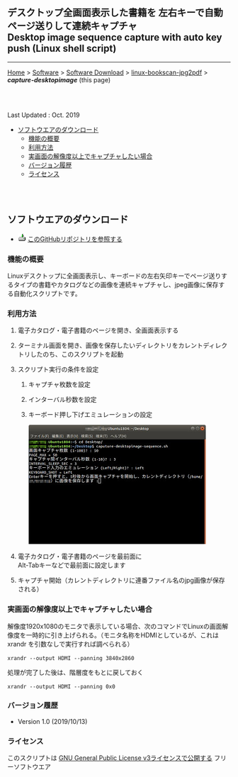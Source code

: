 ## デスクトップ全画面表示した書籍を  左右キーで自動ページ送りして連続キャプチャ<br/>Desktop image sequence capture with auto key push (Linux shell script) <!-- omit in toc -->

---
[Home](https://oasis3855.github.io/webpage/) > [Software](https://oasis3855.github.io/webpage/software/index.html) > [Software Download](https://oasis3855.github.io/webpage/software/software-download.html) > [linux-bookscan-jpg2pdf](../README.md) > ***capture-desktopimage*** (this page)

<br />
<br />

Last Updated : Oct. 2019

- [ソフトウエアのダウンロード](#ソフトウエアのダウンロード)
  - [機能の概要](#機能の概要)
  - [利用方法](#利用方法)
  - [実画面の解像度以上でキャプチャしたい場合](#実画面の解像度以上でキャプチャしたい場合)
  - [バージョン履歴](#バージョン履歴)
  - [ライセンス](#ライセンス)

<br />
<br />

## ソフトウエアのダウンロード

- ![download icon](../readme_pics/soft-ico-download-darkmode.gif)   [このGitHubリポジトリを参照する](../capture-desktopimage/) 

###  機能の概要
Linuxデスクトップに全画面表示し、キーボードの左右矢印キーでページ送りするタイプの書籍やカタログなどの画像を連続キャプチャし、jpeg画像に保存する自動化スクリプトです。 

### 利用方法

1. 電子カタログ・電子書籍のページを開き、全画面表示する

2. ターミナル画面を開き、画像を保存したいディレクトリをカレントディレクトリしたのち、このスクリプトを起動

3. スクリプト実行の条件を設定
    1. キャプチャ枚数を設定
    2. インターバル秒数を設定
    3. キーボード押し下げエミュレーションの設定

        ![スクリプト実行中のターミナル画面例](readme_pics/soft-capt-desktop-image.jpg)

4. 電子カタログ・電子書籍のページを最前面に<br/>
   Alt-Tabキーなどで最前面に設定します

5. キャプチャ開始（カレントディレクトリに連番ファイル名のjpg画像が保存される）


### 実画面の解像度以上でキャプチャしたい場合 

解像度1920x1080のモニタで表示している場合、次のコマンドでLinuxの画面解像度を一時的に引き上げられる。（モニタ名称をHDMIとしているが、これは xrandr を引数なしで実行すれば調べられる）

    xrandr --output HDMI --panning 3840x2860

処理が完了した後は、階層度をもとに戻しておく

    xrandr --output HDMI --panning 0x0

### バージョン履歴
- Version 1.0 (2019/10/13)

### ライセンス

このスクリプトは [GNU General Public License v3ライセンスで公開する](https://gpl.mhatta.org/gpl.ja.html) フリーソフトウエア

